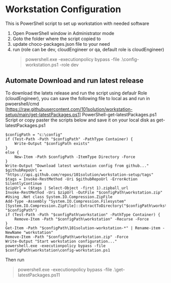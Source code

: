 # Workstation Configuration
This is PowerShell script to set up workstation with needed software
1. Open PowerShell window in Administrator mode
1. Goto the folder where the script copied to
1. update choco-packages.json file to your need
1. run (role can be dev, cloudEngineer or qa, default role is cloudEngineer)
    > powershell.exe -executionpolicy bypass -file .\config-workstation.ps1 -role dev

## Automate Download and run latest release
To download the latets release and run the script using defaulr Role (cloudEngineer), you can save the following file to local as and run in pwoershell/cmd
[https://raw.githubusercontent.com/101solution/workstation-setup/main/get-latestPackages.ps1] PowerShell-get-latestPackages.ps1 Script or copy paster the scripts below and save it on your local disk as get-latestPackages.ps1

```
$configPath = "c:\config"
if (Test-Path -Path "$configPath" -PathType Container) {
    Write-Output "$configPath exists"
}
else {
    New-Item -Path $configPath -ItemType Directory -Force
}
Write-Output "Download latest workstaion config from github..."
$githubRepoUrl = "https://api.github.com/repos/101solution/workstation-setup/tags"
$tags = Invoke-RestMethod -Uri $githubRepoUrl -ErrorAction SilentlyContinue
$zipUrl = ($tags | Select-Object -first 1).zipball_url
Invoke-RestMethod -Uri $zipUrl -OutFile "$configPath\workstation.zip"
#Using .Net class System.IO.Compression.ZipFile
Add-Type -Assembly "System.IO.Compression.Filesystem"
[System.IO.Compression.ZipFile]::ExtractToDirectory("$configPath\workstation.zip", "$configPath")
if (Test-Path -Path "$configPath\workstation" -PathType Container) {
    Remove-Item -Path "$configPath\workstation" -Recurse -Force
}
Get-Item -Path "$configPath\101solution-workstation-*" | Rename-item -NewName "workstation"
Remove-Item -Path "$configPath\workstation.zip" -Force
Write-Output "Start workstation configuration..."
powershell.exe -executionpolicy bypass -file $configPath\workstation\config-workstation.ps1
```
Then run 

> powershell.exe -executionpolicy bypass -file .\get-latestPackages.ps11

